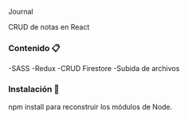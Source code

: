 Journal 

CRUD de notas en React

### Contenido 📋

-SASS -Redux -CRUD Firestore -Subida de archivos

### Instalación 🔧

npm install para reconstruir los módulos de Node.
